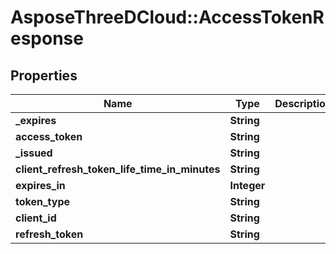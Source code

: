 # AsposeThreeDCloud::AccessTokenResponse

## Properties
Name | Type | Description | Notes
------------ | ------------- | ------------- | -------------
**_expires** | **String** |  | [optional] 
**access_token** | **String** |  | [optional] 
**_issued** | **String** |  | [optional] 
**client_refresh_token_life_time_in_minutes** | **String** |  | [optional] 
**expires_in** | **Integer** |  | [optional] 
**token_type** | **String** |  | [optional] 
**client_id** | **String** |  | [optional] 
**refresh_token** | **String** |  | [optional] 


